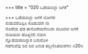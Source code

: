 +++
title = "020 ಒಡೆಯರಿಲ್ಲಾ ಜಗಕೆ"

+++
ಒಡೆಯರಿಲ್ಲಾ ಜಗಕೆ ಲೋಗರ  
ಸುಡುವರೊಪ್ಪಿಸಿ ಕೊಡುವರೇ ನಾ  
ನೊಡೆಯ ಫಡ ತಾನೊಡೆಯರೆಂಬರು ಮೂವರೀ ಜಗಕೆ  
ನುಡಿಯರೀ ಹೊತ್ತಿನಲಿ ನಮಗಿ  
ನ್ನೊಡೆಯರಾರಿನ್ನಾರ ಬಸುರೊಳ  
ಗಡಗುವೆವು ಶಿವ ಶಿವ ಎನುತ ತಲ್ಲಣಿಸಿತಮರಗಣ     ॥20॥